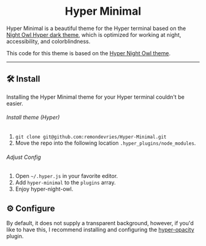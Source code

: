 <div align="center">
  <h1>Hyper Minimal</h1>
</div>

Hyper Minimal is a beautiful theme for the Hyper terminal based on the [Night Owl Hyper dark theme](https://github.com/pbomb/hyper-night-owl), which is optimized for working at night, accessibility, and colorblindness.

This code for this theme is based on the [Hyper Night Owl theme](https://github.com/pbomb/hyper-night-owl).

<hr />

## 🛠 Install

Installing the Hyper Minimal theme for your Hyper terminal couldn't be easier.

###### Install theme (Hyper)

1.  `git clone git@github.com:remondevries/Hyper-Minimal.git`
1.  Move the repo into the following location `.hyper_plugins/node_modules`.

###### Adjust Config

1.  Open `~/.hyper.js` in your favorite editor.
1.  Add `hyper-minimal` to the `plugins` array.
1.  Enjoy hyper-night-owl.

## ⚙️ Configure

By default, it does not supply a transparent background, however, if you'd like to have this, I recommend installing and configuring the [hyper-opacity](https://hyper.is/plugins/hyper-opacity) plugin.
